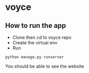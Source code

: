 # voyce
## How to run the app
* Clone then cd to voyce repo
* Create the virtual env
* Run
```
python manage.py runserver
```
You should be able to see the website

